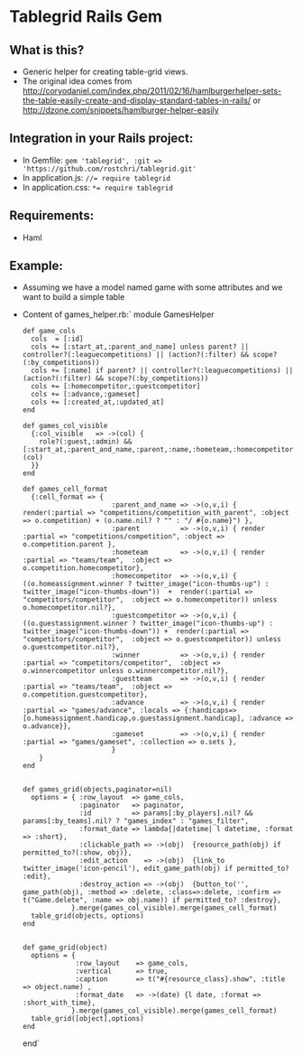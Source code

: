 # Tablegrid Rails Gem

## What is this?
* Generic helper for creating table-grid views. 
* The original idea comes from http://coryodaniel.com/index.php/2011/02/16/hamlburgerhelper-sets-the-table-easily-create-and-display-standard-tables-in-rails/ or http://dzone.com/snippets/hamlburger-helper-easily

## Integration in your Rails project: 
* In Gemfile: `gem 'tablegrid', :git => 'https://github.com/rostchri/tablegrid.git'`
* In application.js: `//= require tablegrid`
* In application.css: `*= require tablegrid`

## Requirements:
* Haml

## Example:
* Assuming we have a model named game with some attributes and we want to build a simple table
* Content of games_helper.rb:`
	module GamesHelper
    
	  def game_cols
	    cols  = [:id]
	    cols += [:start_at,:parent_and_name] unless parent? || controller?(:leaguecompetitions) || (action?(:filter) && scope?(:by_competitions))
	    cols += [:name] if parent? || controller?(:leaguecompetitions) || (action?(:filter) && scope?(:by_competitions))
	    cols += [:homecompetitor,:guestcompetitor]
	    cols += [:advance,:gameset]  
	    cols += [:created_at,:updated_at]
	  end
  
	  def games_col_visible
	    {:col_visible   => ->(col) { 
	      role?(:guest,:admin) && [:start_at,:parent_and_name,:parent,:name,:hometeam,:homecompetitor,:guestcompetitor,:guestteam,:advance,:gameset,:winner].include?(col)
	    }}
	  end
  
	  def games_cell_format
	    {:cell_format => {
	                        :parent_and_name => ->(o,v,i) { render(:partial => "competitions/competition_with_parent", :object => o.competition) + (o.name.nil? ? "" : "/ #{o.name}") },
	                        :parent          => ->(o,v,i) { render :partial => "competitions/competition", :object => o.competition.parent },
	                        :hometeam        => ->(o,v,i) { render :partial => "teams/team",  :object => o.competition.homecompetitor},
	                        :homecompetitor  => ->(o,v,i) { ((o.homeassignment.winner ? twitter_image("icon-thumbs-up") : twitter_image("icon-thumbs-down"))  +  render(:partial => "competitors/competitor",  :object => o.homecompetitor)) unless o.homecompetitor.nil?},
	                        :guestcompetitor => ->(o,v,i) { ((o.guestassignment.winner ? twitter_image("icon-thumbs-up") : twitter_image("icon-thumbs-down")) +  render(:partial => "competitors/competitor",  :object => o.guestcompetitor)) unless o.guestcompetitor.nil?},
	                        :winner          => ->(o,v,i) { render :partial => "competitors/competitor",  :object => o.winnercompetitor unless o.winnercompetitor.nil?},
	                        :guestteam       => ->(o,v,i) { render :partial => "teams/team",  :object => o.competition.guestcompetitor},
	                        :advance         => ->(o,v,i) { render :partial => "games/advance", :locals => {:handicaps=>[o.homeassignment.handicap,o.guestassignment.handicap], :advance => o.advance}},
	                        :gameset         => ->(o,v,i) { render :partial => "games/gameset", :collection => o.sets },
	                        }
	      }
	  end
  
  
	  def games_grid(objects,paginator=nil)
	    options = { :row_layout  => game_cols,
	                :paginator   => paginator,
	                :id          => params[:by_players].nil? && params[:by_teams].nil? ? "games_index" : "games_filter",
	                :format_date => lambda{|datetime| l datetime, :format => :short},
	                :clickable_path => ->(obj)  {resource_path(obj) if permitted_to?(:show, obj)},
	                :edit_action    => ->(obj)  {link_to twitter_image('icon-pencil'), edit_game_path(obj) if permitted_to? :edit},
	                :destroy_action => ->(obj)  {button_to('', game_path(obj), :method => :delete, :class=>:delete, :confirm => t("Game.delete", :name => obj.name)) if permitted_to? :destroy},
	              }.merge(games_col_visible).merge(games_cell_format)
	    table_grid(objects, options)
	  end
  
  
	  def game_grid(object)
	    options = {
	               :row_layout    => game_cols,
	               :vertical      => true, 
	               :caption       => t("#{resource_class}.show", :title => object.name) ,
	               :format_date   => ->(date) {l date, :format => :short_with_time},
	              }.merge(games_col_visible).merge(games_cell_format)
	    table_grid([object],options)
	  end
	end`

 